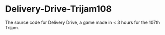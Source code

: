 # Delivery-Drive-Trijam108
The source code for Delivery Drive, a game made in &lt; 3 hours for the 107th Trijam.
